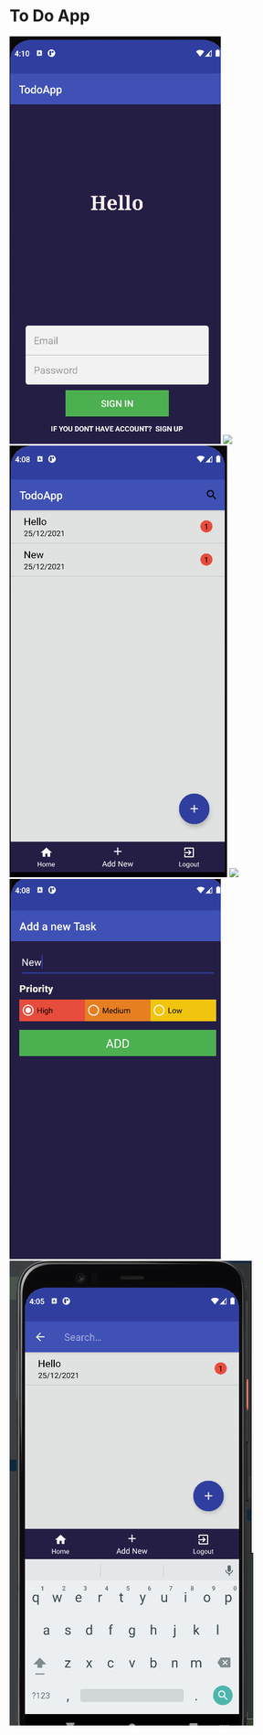 # To Do App
![](signin.png)
![](signun.png)
![](home.png)
![](navbar.jpg)
![](add.png)
![](search.png)
